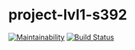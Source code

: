 # project-lvl1-s392
[![Maintainability](https://api.codeclimate.com/v1/badges/9afaf44e8a72040e6531/maintainability)](https://codeclimate.com/github/Dark-chocolate1/project-lvl1-s392/maintainability)
[![Build Status](https://travis-ci.org/Dark-chocolate1/project-lvl1-s392.svg?branch=master)](https://travis-ci.org/Dark-chocolate1/project-lvl1-s392)
